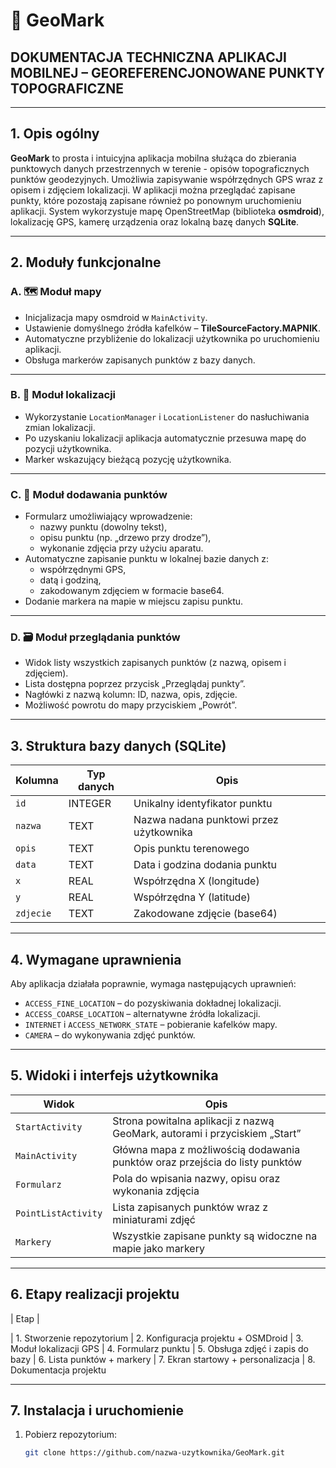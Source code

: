 # 📍 GeoMark

## DOKUMENTACJA TECHNICZNA APLIKACJI MOBILNEJ – GEOREFERENCJONOWANE PUNKTY TOPOGRAFICZNE

---

## 1. Opis ogólny

**GeoMark** to prosta i intuicyjna aplikacja mobilna służąca do zbierania punktowych danych przestrzennych w terenie - opisów topograficznych punktów geodezyjnych. Umożliwia zapisywanie współrzędnych GPS wraz z opisem i zdjęciem lokalizacji. W aplikacji można przeglądać zapisane punkty, które pozostają zapisane również po ponownym uruchomieniu aplikacji. System wykorzystuje mapę OpenStreetMap (biblioteka **osmdroid**), lokalizację GPS, kamerę urządzenia oraz lokalną bazę danych **SQLite**.

---

## 2. Moduły funkcjonalne

### A. 🗺️ Moduł mapy

- Inicjalizacja mapy osmdroid w `MainActivity`.
- Ustawienie domyślnego źródła kafelków – **TileSourceFactory.MAPNIK**.
- Automatyczne przybliżenie do lokalizacji użytkownika po uruchomieniu aplikacji.
- Obsługa markerów zapisanych punktów z bazy danych.

---

### B. 📡 Moduł lokalizacji

- Wykorzystanie `LocationManager` i `LocationListener` do nasłuchiwania zmian lokalizacji.
- Po uzyskaniu lokalizacji aplikacja automatycznie przesuwa mapę do pozycji użytkownika.
- Marker wskazujący bieżącą pozycję użytkownika.

---

### C. 📝 Moduł dodawania punktów

- Formularz umożliwiający wprowadzenie:
  - nazwy punktu (dowolny tekst),
  - opisu punktu (np. „drzewo przy drodze”),
  - wykonanie zdjęcia przy użyciu aparatu.
- Automatyczne zapisanie punktu w lokalnej bazie danych z:
  - współrzędnymi GPS,
  - datą i godziną,
  - zakodowanym zdjęciem w formacie base64.
- Dodanie markera na mapie w miejscu zapisu punktu.

---

### D. 🗃️ Moduł przeglądania punktów

- Widok listy wszystkich zapisanych punktów (z nazwą, opisem i zdjęciem).
- Lista dostępna poprzez przycisk „Przeglądaj punkty”.
- Nagłówki z nazwą kolumn: ID, nazwa, opis, zdjęcie.
- Możliwość powrotu do mapy przyciskiem „Powrót”.

---

## 3. Struktura bazy danych (SQLite)

| Kolumna       | Typ danych | Opis                             |
|---------------|------------|----------------------------------|
| `id`          | INTEGER    | Unikalny identyfikator punktu   |
| `nazwa`       | TEXT       | Nazwa nadana punktowi przez użytkownika |
| `opis`        | TEXT       | Opis punktu terenowego          |
| `data`        | TEXT       | Data i godzina dodania punktu   |
| `x`           | REAL       | Współrzędna X (longitude)       |
| `y`           | REAL       | Współrzędna Y (latitude)        |
| `zdjecie`     | TEXT       | Zakodowane zdjęcie (base64)     |

---

## 4. Wymagane uprawnienia

Aby aplikacja działała poprawnie, wymaga następujących uprawnień:

- `ACCESS_FINE_LOCATION` – do pozyskiwania dokładnej lokalizacji.
- `ACCESS_COARSE_LOCATION` – alternatywne źródła lokalizacji.
- `INTERNET` i `ACCESS_NETWORK_STATE` – pobieranie kafelków mapy.
- `CAMERA` – do wykonywania zdjęć punktów.

---

## 5. Widoki i interfejs użytkownika

| Widok | Opis |
|-------|------|
| `StartActivity` | Strona powitalna aplikacji z nazwą GeoMark, autorami i przyciskiem „Start” |
| `MainActivity` | Główna mapa z możliwością dodawania punktów oraz przejścia do listy punktów |
| `Formularz` | Pola do wpisania nazwy, opisu oraz wykonania zdjęcia |
| `PointListActivity` | Lista zapisanych punktów wraz z miniaturami zdjęć |
| `Markery` | Wszystkie zapisane punkty są widoczne na mapie jako markery |

---

## 6. Etapy realizacji projektu

| Etap |

| 1. Stworzenie repozytorium 
| 2. Konfiguracja projektu + OSMDroid 
| 3. Moduł lokalizacji GPS
| 4. Formularz punktu 
| 5. Obsługa zdjęć i zapis do bazy 
| 6. Lista punktów + markery
| 7. Ekran startowy + personalizacja 
| 8. Dokumentacja projektu 

---

## 7. Instalacja i uruchomienie

1. Pobierz repozytorium:
   ```bash
   git clone https://github.com/nazwa-uzytkownika/GeoMark.git
